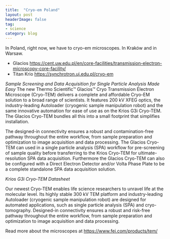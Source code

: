 ```yaml
---
title:  "Cryo-em Poland"
layout: post
headerImage: false
tag:
- science
category: blog
---
```


In Poland, right now, we have to cryo-em microscopes. In Kraków and in Warsaw.

- Glacios https://cent.uw.edu.pl/en/core-facilities/transmission-electron-microscopy-core-facility/
- Titan Krio https://synchrotron.uj.edu.pl/cryo-em


*Sample Screening and Data Acquisition for Single Particle Analysis Made Easy*
The new Thermo Scientific™ Glacios™ Cryo Transmission Electron Microscope (Cryo-TEM) delivers a complete and affordable Cryo-EM solution to a broad range of scientists. It features 200 kV XFEG optics, the industry-leading Autoloader (cryogenic sample manipulation robot) and the same innovative automation for ease of use as on the Krios G3i Cryo-TEM. The Glacios Cryo-TEM bundles all this into a small footprint that simplifies installation.

The designed-in connectivity ensures a robust and contamination-free pathway throughout the entire workflow, from sample preparation and optimization to image acquisition and data processing. The Glacios Cryo-TEM can used in a single particle analysis (SPA) workflow for pre-screening of sample quality before transferring to the Krios Cryo-TEM for ultimate-resolution SPA data acquisition. Furthermore the Glacios Cryo-TEM can also be configured with a Direct Electron Detector and/or Volta Phase Plate to be a complete standalone SPA data acquisition solution.

*Krios G3i Cryo-TEM Datasheet*

Our newest Cryo-TEM enables life science researchers to unravel life at the molecular level. Its highly stable 300 kV TEM platform and industry-leading Autoloader (cryogenic sample manipulation robot) are designed for automated applications, such as single particle analysis (SPA) and cryo-tomography. Designed-in connectivity ensures a robust and risk-free pathway throughout the entire workflow, from sample preparation and optimization to image acquisition and data processing.



Read more about the microscopes at https://www.fei.com/products/tem/
